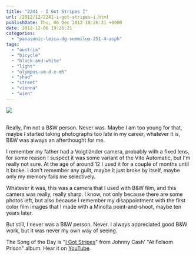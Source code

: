 ```yaml
---
title: "2241 - I Got Stripes I"
url: /2012/12/2241-i-got-stripes-i.html
publishDate: Thu, 06 Dec 2012 18:26:21 +0000
date: 2012-12-06 19:26:21
categories: 
  - "panasonic-leica-dg-summilux-251-4-asph"
tags: 
  - "austria"
  - "bicycle"
  - "black-and-white"
  - "light"
  - "olympus-om-d-e-m5"
  - "shad"
  - "street"
  - "vienna"
  - "wien"
---
```

<div class="container">
<div class="center"><a target="_blank" href="https://d25zfm9zpd7gm5.cloudfront.net/1200x1200/2012/20121205_082832_lr.jpg"><img src="https://d25zfm9zpd7gm5.cloudfront.net/0600x0600/2012/20121205_082832_lr.jpg" /></a></div>
</div>
<br />

Really, I'm not a B&amp;W person. Never was. Maybe I am too young for that, maybe I started taking photographs too late in my career, whatever it is, B&amp;W was always an afterthought for me.

I remember my father had a Voigtländer camera, probably with a fixed lens, for some reason I suspect it was some variant of the Vito Automatic, but I'm really not sure. At the age of around 12 I used it for a couple of months until it broke. I don't remember any guilt, maybe it just broke by itself, maybe only my memory fails me selectively.

Whatever it was, this was a camera that I used with B&amp;W film, and this camera was really, really sharp. I know, not only because there are some photos left, but also because I remember my disappointment with the first color film images that I made with a Minolta point-and-shoot, maybe ten years later.

 But still, I never was a B&amp;W person. Never. I always appreciated good B&amp;W work, but it was never my own way of seeing.

The Song of the Day is "<a href="http://www.lyricsmode.com/lyrics/j/johnny_cash/i_got_stripes_live.html" target="_blank">I Got Stripes</a>" from Johnny Cash' "At Folsom Prison" album. Hear it on <a href="http://www.youtube.com/watch?v=R0LRpCv7siI" target="_blank">YouTube</a>.
